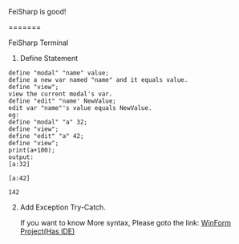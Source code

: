 FeiSharp is good!

=======

FeiSharp Terminal

1. Define Statement

```
define "modal" "name" value;
define a new var named "name" and it equals value.
define "view";
view the current modal's var.
define "edit" "name' NewValue;
edit var "name"'s value equals NewValue.
eg:
define "modal" "a" 32;
define "view";
define "edit" "a" 42;
define "view";
print(a+100);
output:
[a:32]
 
[a:42]
 
142
```

2. Add Exception Try-Catch.
   
   If you want to know More syntax, Please goto the link: [WinForm Project(Has IDE)](https://github.com/Mars-FeiFei/FeiSharp/tree/WinFormDotnet8)
